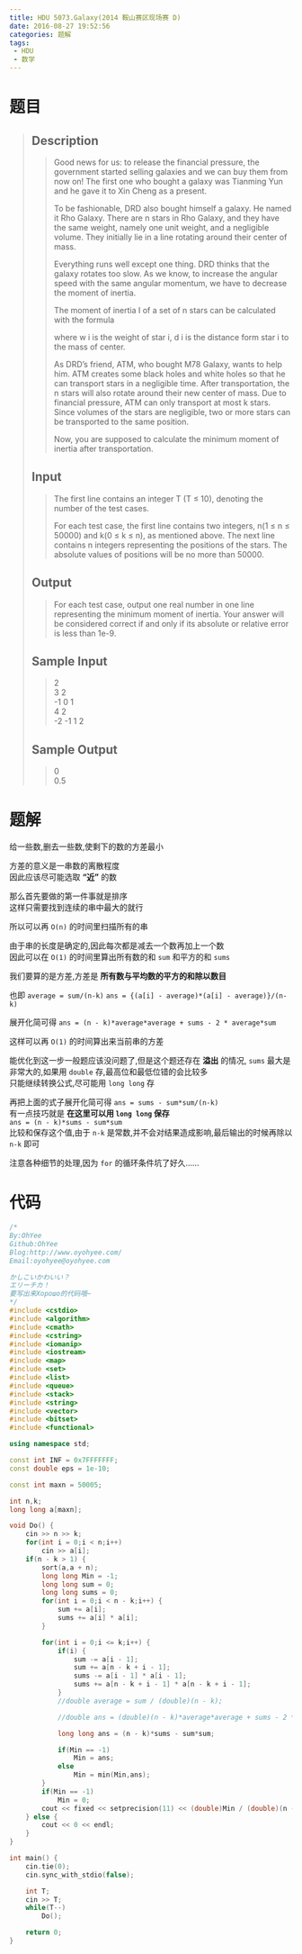 ```yaml
---
title: HDU 5073.Galaxy(2014 鞍山赛区现场赛 D)
date: 2016-08-27 19:52:56
categories: 题解
tags: 
 - HDU
 - 数学
---
```

# 题目
> 
> ## Description  
>> Good news for us: to release the financial pressure, the government started selling galaxies and we can buy them from now on! The first one who bought a galaxy was Tianming Yun and he gave it to Xin Cheng as a present.   
>>   
>>   
>>   
>> To be fashionable, DRD also bought himself a galaxy. He named it Rho Galaxy. There are n stars in Rho Galaxy, and they have the same weight, namely one unit weight, and a negligible volume. They initially lie in a line rotating around their center of mass.   
>>   
>> Everything runs well except one thing. DRD thinks that the galaxy rotates too slow. As we know, to increase the angular speed with the same angular momentum, we have to decrease the moment of inertia.   
>>   
>> The moment of inertia I of a set of n stars can be calculated with the formula   
>>   
>>   
>>   
>> where w i is the weight of star i, d i is the distance form star i to the mass of center.   
>>   
>> As DRD’s friend, ATM, who bought M78 Galaxy, wants to help him. ATM creates some black holes and white holes so that he can transport stars in a negligible time. After transportation, the n stars will also rotate around their new center of mass. Due to financial pressure, ATM can only transport at most k stars. Since volumes of the stars are negligible, two or more stars can be transported to the same position.   
>>   
>> Now, you are supposed to calculate the minimum moment of inertia after transportation.  
>> <!--more-->  
> 
> ## Input  
>> The first line contains an integer T (T ≤ 10), denoting the number of the test cases.   
>>   
>> For each test case, the first line contains two integers, n(1 ≤ n ≤ 50000) and k(0 ≤ k ≤ n), as mentioned above. The next line contains n integers representing the positions of the stars. The absolute values of positions will be no more than 50000.  
> 
> ## Output  
>> For each test case, output one real number in one line representing the minimum moment of inertia. Your answer will be considered correct if and only if its absolute or relative error is less than 1e-9.  
> 
> ## Sample Input  
>> 2  
>> 3 2  
>> -1 0 1  
>> 4 2  
>> -2 -1 1 2  
> 
> ## Sample Output  
>> 0  
>> 0.5  


# 题解

给一些数,删去一些数,使剩下的数的方差最小  

方差的意义是一串数的离散程度  
因此应该尽可能选取 **“近”** 的数  

那么首先要做的第一件事就是排序  
这样只需要找到连续的串中最大的就行  

所以可以再 `O(n)` 的时间里扫描所有的串  

由于串的长度是确定的,因此每次都是减去一个数再加上一个数  
因此可以在 `O(1)` 的时间里算出所有数的和 `sum` 和平方的和 `sums`  

我们要算的是方差,方差是 **所有数与平均数的平方的和除以数目**  

也即 `average = sum/(n-k)`  `ans = {(a[i] - average)*(a[i] - average)}/(n-k)`  

展开化简可得 `ans = (n - k)*average*average + sums - 2 * average*sum`  

这样可以再 `O(1)` 的时间算出来当前串的方差  

能优化到这一步一般题应该没问题了,但是这个题还存在 **溢出** 的情况, `sums` 最大是非常大的,如果用 `double` 存,最高位和最低位错的会比较多  
只能继续转换公式,尽可能用 `long long` 存  

再把上面的式子展开化简可得 `ans = sums - sum*sum/(n-k)`  
有一点技巧就是 **在这里可以用 `long long` 保存**  
`ans = (n - k)*sums - sum*sum`  
比较和保存这个值,由于 `n-k` 是常数,并不会对结果造成影响,最后输出的时候再除以 `n-k` 即可  

注意各种细节的处理,因为 `for` 的循环条件坑了好久……

# 代码
```cpp Galaxy https://github.com/OhYee/ACM.github.io/blob/master/HDU/5073.%47%61%6C%61%78%79.cpp 代码备份
/*
By:OhYee
Github:OhYee
Blog:http://www.oyohyee.com/
Email:oyohyee@oyohyee.com

かしこいかわいい？
エリーチカ！
要写出来Хорошо的代码哦~
*/
#include <cstdio>
#include <algorithm>
#include <cmath>
#include <cstring>
#include <iomanip>
#include <iostream>
#include <map>
#include <set>
#include <list>
#include <queue>
#include <stack>
#include <string>
#include <vector>
#include <bitset>
#include <functional>

using namespace std;

const int INF = 0x7FFFFFFF;
const double eps = 1e-10;

const int maxn = 50005;

int n,k;
long long a[maxn];

void Do() {
	cin >> n >> k;
	for(int i = 0;i < n;i++)
		cin >> a[i];
	if(n - k > 1) {
		sort(a,a + n);
		long long Min = -1;
		long long sum = 0;
		long long sums = 0;
		for(int i = 0;i < n - k;i++) {
			sum += a[i];
			sums += a[i] * a[i];
		}

		for(int i = 0;i <= k;i++) {
			if(i) {
				sum -= a[i - 1];
				sum += a[n - k + i - 1];
				sums -= a[i - 1] * a[i - 1];
				sums += a[n - k + i - 1] * a[n - k + i - 1];
			}
			//double average = sum / (double)(n - k);

			//double ans = (double)(n - k)*average*average + sums - 2 * average*sum;

			long long ans = (n - k)*sums - sum*sum;

			if(Min == -1)
				Min = ans;
			else
				Min = min(Min,ans);
		}
		if(Min == -1)
			Min = 0;
		cout << fixed << setprecision(11) << (double)Min / (double)(n - k) << endl;
	} else {
		cout << 0 << endl;
	}
}

int main() {
	cin.tie(0);
	cin.sync_with_stdio(false);

	int T;
	cin >> T;
	while(T--)
		Do();

	return 0;
}
```